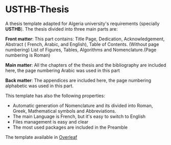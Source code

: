 # USTHB-Thesis
A thesis template adapted for Algeria university's requirements (specially **USTHB**). 
The thesis divided into three main parts are:

**Front matter**: This part contains:
Title Page, Dedication, Acknowledgement, Abstract ( French, Arabic, and English), Table of Contents. (Without page numbering)
List of Figures, Tables, Algorithms and Nomenclature.(Page numbering is Roman)

**Main matter**: All the chapters of the thesis and the bibliography are included here, the page numbering Arabic was used in this part

**Back matter**: The appendices are included here, the page numbering alphabetic was used in this part.

This template has also the following properties:

- Automatic generation of Nomenclature and its divided into Roman, Greek, Mathematical symbols and Abbreviations.
- The main Language is French, but it's easy to switch to English
- Files management is easy and clear
- The most used packages are included in the Preamble

The template available in [Overleaf](https://www.overleaf.com/latex/templates/usthb-thesis/jwbcnbcgrkdq)
